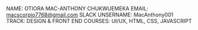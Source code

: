 NAME: OTIORA MAC-ANTHONY CHUKWUEMEKA
EMAIL: macscorpio7768@gmail.com
SLACK UNSERNAME: MacAnthony001
TRACK: DESIGN & FRONT END
COURSES: UI/UX, HTML, CSS, JAVASCRIPT